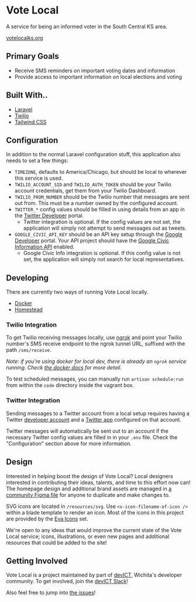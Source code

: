 # Vote Local

A service for being an informed voter in the South Central KS area.

[votelocalks.org](https://www.votelocalks.org)

## Primary Goals

-   Receive SMS reminders on important voting dates and information
-   Provide access to important information on local elections and voting

## Built With..

-   [Laravel](https://laravel.com/docs/5.7)
-   [Twilio](https://twilio.com)
-   [Tailwind CSS](https://tailwindcss.com/)

## Configuration

In addition to the normal Laravel configuration stuff, this application also needs to set a few things:

-   `TIMEZONE`, defaults to America/Chicago, but should be local to wherever this service is used.
-   `TWILIO_ACCOUNT_SID` and `TWILIO_AUTH_TOKEN` should be your Twilio account credentials, get them from your Twilio Dashboard.
-   `TWILIO_FROM_NUMBER` should be the Twilio number that messages are sent out from. This must be a number owned by the configured account.
-   `TWITTER_*` config values should be filled in using details from an app in the [Twitter Developer](https://developer.twitter.com/en/apps) portal.
    -   Twitter integration is optional. If the config values are not set, the application will simply not attempt to send messages out as tweets.
-   `GOOGLE_CIVIC_API_KEY` should be an API key setup through the [Google Developer](https://console.developers.google.com) portal. Your API project should have the [Google Civic Information API](https://console.developers.google.com/apis/library/civicinfo.googleapis.com) enabled.
    -   Google Civic Info integration is optional. If this config value is not set, the application will simply not search for local representatives.

## Developing

There are currently two ways of running Vote Local locally.

-   [Docker](./DOCKER.md)
-   [Homestead](./HOMESTEAD.md)

### Twilio Integration

To get Twilio receiving messages locally, use [ngrok](https://ngrok.com) and point your Twilio number's SMS receive endpoint to the ngrok tunnel URL, suffixed with the path `/sms/receive`.

_Note: if you're using docker for local dev, there is already an `ngrok` service running. Check [the docker docs](./DOCKER.md) for more detail._

To test scheduled messages, you can manually run `artisan schedule:run` from within the `code` directory inside the vagrant box.

### Twitter Integration

Sending messages to a Twitter account from a local setup requires having a Twitter [developer account](https://developer.twitter.com/) and a [Twitter app](https://developer.twitter.com/en/apps) configured on that account.

Twitter messages will automatically be sent out to an account if the necessary Twitter config values are filled in in your `.env` file. Check the "Configuration" section above for more information.

## Design

Interested in helping boost the design of Vote Local? Local designers interested in contributing their ideas, talents, and time to this effort now can! The homepage design and additional brand assets are managed in [a community Figma file](https://www.figma.com/c/file/804929533491978159) for anyone to duplicate and make changes to.

SVG icons are located in `/resources/svg`. Use `<x-icon-filename-of-icon />` within a blade template to render an icon. Most of the icons in this project are provided by the [Eva Icons](https://akveo.github.io/eva-icons) set.

We're open to any ideas that would improve the current state of the Vote Local service; icons, illustrations, or even new pages and additional resources that could be added to the site!

## Getting Involved

Vote Local is a project maintained by part of [devICT](https://devict.org), Wichita's developer community. To get involved, join the [devICT Slack](https://devict.org/slack)!

Also feel free to jump into [the issues](https://github.com/devict/votelocal/issues)!
